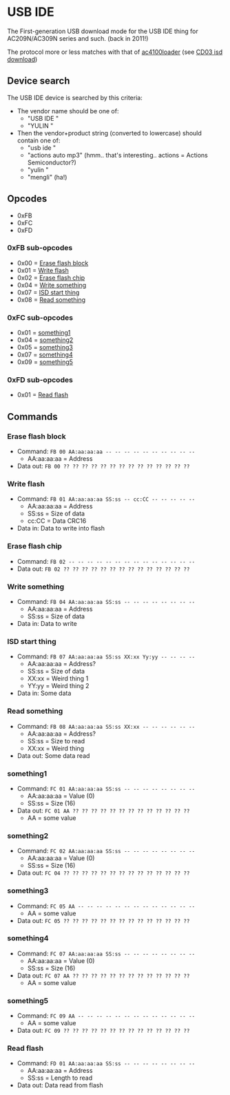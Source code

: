 # USB IDE

The First-generation USB download mode for the USB IDE thing for AC209N/AC309N series and such.
(back in 2011!)

The protocol more or less matches with that of [ac4100loader](ac4100loader.md)
(see [CD03 isd download](cd03isddownload.md))

## Device search

The USB IDE device is searched by this criteria:
- The vendor name should be one of:
  * "USB IDE "
  * "YULIN   "
- Then the vendor+product string (converted to lowercase) should contain one of:
  * "usb ide "
  * "actions auto mp3" (hmm.. that's interesting.. actions = Actions Semiconductor?)
  * "yulin "
  * "mengli" (ha!)

## Opcodes

- 0xFB
- 0xFC
- 0xFD

### 0xFB sub-opcodes

- 0x00 = [Erase flash block](#erase-flash-block)
- 0x01 = [Write flash](#write-flash)
- 0x02 = [Erase flash chip](#erase-flash-chip)
- 0x04 = [Write something](#write-something)
- 0x07 = [ISD start thing](#isd-start-thing)
- 0x08 = [Read something](#read-something)

### 0xFC sub-opcodes

- 0x01 = [something1](#something1)
- 0x04 = [something2](#something2)
- 0x05 = [something3](#something3)
- 0x07 = [something4](#something4)
- 0x09 = [something5](#something5)

### 0xFD sub-opcodes

- 0x01 = [Read flash](#read-flash)

## Commands

### Erase flash block

- Command: `FB 00 AA:aa:aa:aa -- -- -- -- -- -- -- -- -- --`
  * AA:aa:aa:aa = Address
- Data out: `FB 00 ?? ?? ?? ?? ?? ?? ?? ?? ?? ?? ?? ?? ?? ??`

### Write flash

- Command: `FB 01 AA:aa:aa:aa SS:ss -- cc:CC -- -- -- -- --`
  * AA:aa:aa:aa = Address
  * SS:ss = Size of data
  * cc:CC = Data CRC16
- Data in: Data to write into flash

### Erase flash chip

- Command: `FB 02 -- -- -- -- -- -- -- -- -- -- -- -- -- --`
- Data out: `FB 02 ?? ?? ?? ?? ?? ?? ?? ?? ?? ?? ?? ?? ?? ??`

### Write something

- Command: `FB 04 AA:aa:aa:aa SS:ss -- -- -- -- -- -- -- --`
  * AA:aa:aa:aa = Address
  * SS:ss = Size of data
- Data in: Data to write

### ISD start thing

- Command: `FB 07 AA:aa:aa:aa SS:ss XX:xx Yy:yy -- -- -- --`
  * AA:aa:aa:aa = Address?
  * SS:ss = Size of data
  * XX:xx = Weird thing 1
  * YY:yy = Weird thing 2
- Data in: Some data

### Read something

- Command: `FB 08 AA:aa:aa:aa SS:ss XX:xx -- -- -- -- -- --`
  * AA:aa:aa:aa = Address?
  * SS:ss = Size to read
  * XX:xx = Weird thing
- Data out: Some data read

### something1

- Command: `FC 01 AA:aa:aa:aa SS:ss -- -- -- -- -- -- -- --`
  * AA:aa:aa:aa = Value (0)
  * SS:ss = Size (16)
- Data out: `FC 01 AA ?? ?? ?? ?? ?? ?? ?? ?? ?? ?? ?? ?? ??`
  * AA = some value

### something2

- Command: `FC 02 AA:aa:aa:aa SS:ss -- -- -- -- -- -- -- --`
  * AA:aa:aa:aa = Value (0)
  * SS:ss = Size (16)
- Data out: `FC 04 ?? ?? ?? ?? ?? ?? ?? ?? ?? ?? ?? ?? ?? ??`

### something3

- Command: `FC 05 AA -- -- -- -- -- -- -- -- -- -- -- -- --`
  * AA = some value
- Data out: `FC 05 ?? ?? ?? ?? ?? ?? ?? ?? ?? ?? ?? ?? ?? ??`

### something4

- Command: `FC 07 AA:aa:aa:aa SS:ss -- -- -- -- -- -- -- --`
  * AA:aa:aa:aa = Value (0)
  * SS:ss = Size (16)
- Data out: `FC 07 AA ?? ?? ?? ?? ?? ?? ?? ?? ?? ?? ?? ?? ??`
  * AA = some value

### something5

- Command: `FC 09 AA -- -- -- -- -- -- -- -- -- -- -- -- --`
  * AA = some value
- Data out: `FC 09 ?? ?? ?? ?? ?? ?? ?? ?? ?? ?? ?? ?? ?? ??`

### Read flash

- Command: `FD 01 AA:aa:aa:aa SS:ss -- -- -- -- -- -- -- --`
  * AA:aa:aa:aa = Address
  * SS:ss = Length to read
- Data out: Data read from flash
